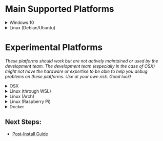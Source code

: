 # Main Supported Platforms

<details>
  <summary>Windows 10</summary>
  
  ## To Install
  * Install [Git for Windows](https://gitforwindows.org/), accept defaults, change default text editor if desired.
  * Install [Visual Studio 2019](https://visualstudio.microsoft.com/vs/community/), check Desktop development with C++.
  * Install [MariaDB](https://mariadb.org/), use defaults, set a root password.
  * Install [Python 3](https://www.python.org/downloads/), check to add to PATH.
  * Open a PowerShell window and navigate to your chosen install directory.
  * Download the latest code, install Python requirements, and copy the configuration files:
    ```
    git clone --recursive https://github.com/LandSandBoat/server.git
    py -3 -m pip install -r server/tools/requirements.txt
    cp server/conf/default/* server/conf/
    cp server/scripts/settings/default/* server/scripts/settings/
    ```
  * Edit the new `login.conf`, `map.conf`, and `search_server.conf` files in `server/conf/` and change `mysql_password` to the password set during MariaDB setup.
  * Copy the file "main.lua" inside server/scripts/settings/default to server/scripts/settings and edit it.
  * Back in your PowerShell window, move to `server/tools/` and build the database:
    ```
    cd server/tools
    py -3 dbtool.py
    ```
  * Follow the on-screen instructions.
  * Open the `server` root folder in VS2019.
  * [Build the solution in VS2019.](https://github.com/LandSandBoat/server/wiki/CMake-Build-Guide)

  ## To Update
  * Open a PowerShell window and navigate to your `server` directory.
  * Stash any changes you've made and pull the latest code from upstream:
    ```
    git stash
    git pull
    git stash pop
    ```
    ⚠️ Pay attention! If you stashed any changes, there is a chance you will see the following:
    >CONFLICT (content): Merge conflict in _**some file**_

    ⚠️ If this happens, you need to manually edit the conflicting files before continuing.
  * Move to `server/tools/` and update the database:
    ```
    cd tools
    py -3 dbtool.py update
    ```
  * Open the `server` root folder in VS2019.
  * [Build the solution in VS2019.](https://github.com/LandSandBoat/server/wiki/CMake-Build-Guide)
</details>

<details>
  <summary>Linux (Debian/Ubuntu)</summary>
  
  ## To Install
  * Use your package manager to install the following packages or their equivalent:

    <details>
      <summary>Debian/Ubuntu</summary>

      ```
      sudo apt update
      sudo apt install git python3 python3-pip g++-10 cmake make libluajit-5.1-dev libzmq3-dev libssl-dev zlib1g-dev mariadb-server libmariadb-dev
      ```
    * **Debian 10/Ubuntu 18.04:** See the [Linux Setup Guide](https://github.com/LandSandBoat/server/wiki/Server-Setup-and-Maintenance-%5BLinux%5D#install) for information about upgrading to and building with g++-10.
    </details>
    <details>
      <summary>Arch</summary>

    ```
    sudo pacman -S git python3 python-pip gcc cmake make luajit zeromq openssl zlib mariadb
    ```
    * Arch users will need to initialize and start the database software if not done already:
      ```
      sudo mysql_install_db --user=mysql --basedir=/usr --datadir=/var/lib/mysql
      sudo systemctl enable mariadb
      sudo systemctl start mariadb
      ```
    </details>

  * Download the latest code, install Python requirements, and copy the configuration files:
    ```
    git clone --recursive https://github.com/LandSandBoat/server.git
    pip3 install -r server/tools/requirements.txt
    cp server/conf/default/* server/conf/
    cp server/scripts/settings/default/* server/scripts/settings/
    ```
  * Run the following script to improve database security:
    ```
    sudo mysql_secure_installation
    ```
  * Type the following to create a database user with the login _**xi**_ and password _**password**_, and an empty database called _**xidb**_. Change these to improve security:
    ```
    sudo mysql -u root -p -e "CREATE USER 'xi'@'localhost' IDENTIFIED BY 'password';CREATE DATABASE xidb;USE xidb;GRANT ALL PRIVILEGES ON xidb.* TO 'xi'@'localhost';"
    ```
  * Edit the new `login.conf`, `map.conf`, and `search_server.conf` files in `server/conf/` and change `mysql_login`, `mysql_password`, and `mysql_database` to the information used above (_**xi**_, _**password**_, and _**xidb**_).
  * Copy the file "main.lua" inside server/scripts/settings/default to server/scripts/settings and edit it.
  * In the `server` directory, prepare and build the executables:
    ```
    mkdir build
    cd build
    cmake ..
    make -j $(nproc)
    ```
  * Wait for the build to complete, then move to `server/tools/` and build the database:
    ```
    cd ../tools
    python3 dbtool.py
    ```
  * Select 'Reset DB' and follow the instructions to "reset" the database.

  ## To Update
  * Open the `server` directory in a terminal.
  * Stash any changes you've made and pull the latest code from upstream:
    ```
    git stash
    git pull
    git stash pop
    ```
    ⚠️ Pay attention! If you stashed any changes, there is a chance you will see the following:
    >CONFLICT (content): Merge conflict in _**some file**_

    ⚠️ If this happens, you need to manually edit the conflicting files before continuing.
  * Prepare and build the executables:
    ```
    cd build
    cmake ..
    make -j $(nproc)
    ```
  * Wait for the build to complete, then move to `server/tools/` and update the database:
    ```
    cd ../tools
    python3 dbtool.py update
    ```
</details>

# Experimental Platforms

_These platforms should work but are not actively maintained or used by the development team. The development team (especially in the case of OSX) might not have the hardware or expertise to be able to help you debug problems on these platforms. Use at your own risk. Good luck!_

<details>
  <summary>OSX</summary>
  
## To Install
  
* Get dependencies from brew:

```
brew install git pkg-config autoconf make cmake gcc openssl mariadb zeromq zmqpp
```

* The version of LuaJIT that you can get through brew is old. You can build and install LuaJIT for your system with:

```
git clone https://github.com/LuaJIT/LuaJIT.git
cd LuaJIT
sudo make install MACOSX_DEPLOYMENT_TARGET=$(sw_vers -productVersion) -j $(sysctl -n hw.physicalcpu)
sudo ln -sf luajit-2.1.0-beta3 /usr/local/bin/luajit
```

* Download and build the server binaries:

```
git clone --recursive https://github.com/LandSandBoat/server.git
mkdir build
cd build
cmake ..
make -j $(sysctl -n hw.physicalcpu)
```

From here, the instructions are the same as the Linux builds. Good luck!

NOTE: You may have problems with missing symbols from LuaJIT. This happens if the build system picks up LuaJIT's headers instead of our internal (and expected) ones. We discovered this in [this discussion](https://github.com/LandSandBoat/server/discussions/1015).

In your CMake configuration, you should see this:
```
-- LuaJIT_FOUND: TRUE
-- LuaJIT_LIBRARY: /usr/local/lib/libluajit-5.1.dylib
-- LuaJIT_INCLUDE_DIR: /Users/runner/work/server/server/ext/lua/include
```

If the `LuaJIT_INCLUDE_DIR` is pointing somewhere other than `<SERVER_ROOT>/server/server/ext/lua/include`, you can change it during CMake configuration by using:
```
cmake .. -DLuaJIT_INCLUDE_DIR=<SERVER_ROOT>/server/ext/lua/include
```

</details>

<details>
  <summary>Linux (through WSL)</summary>
[Working with WSL](https://github.com/LandSandBoat/server/wiki/Working-with-WSL)
</details>

<details>
  <summary>Linux (Arch)</summary>
Some users have had success building on Arch, we've been able to reproduce a build using the Docker file below. We can't and won't support Arch as main platform. Good luck!

```
// Arch Container (for reference)
FROM archlinux:latest
WORKDIR /server
RUN echo "Y" | pacman -Syu
RUN echo "Y" | pacman -S sudo
RUN sudo echo "Y" | pacman -S git python3 python-pip gcc cmake make luajit zeromq openssl zlib mariadb
ADD . /server
RUN mkdir docker_build && cd docker_build && cmake .. && make -j $(nproc)  && cd .. && rm -r /server/docker_build
```

</details>

<details>
  <summary>Linux (Raspberry Pi)</summary>

**Raspberry Pi 3**

Build instructions should be the same or similar as a regular Linux build. The build process may take a long time, but running the game doesn't take much computing power. You should use a suitably powerful and stable power supply!

**Raspberry Pi 4**

As above, the instructions should be the same as a regular Linux build, with one exception: You must use a suitably modern version of LuaJIT. This comes by default with Ubuntu 21.04 onwards. Or you can build LuaJIT from source (see our OSX build for more details). You should use a suitably powerful and stable power supply!

</details>

<details>
  <summary>Docker</summary>
We have had users appear and write a Dockerfile for us. None of the main devs use Docker in our regular workflows and are not particularly familiar with workflows or best practices. We can't provide support if you decide to use it. Good luck!
</details>

## Next Steps:
- [Post-Install Guide](https://github.com/LandSandBoat/server/wiki/Post-Install-Guide)